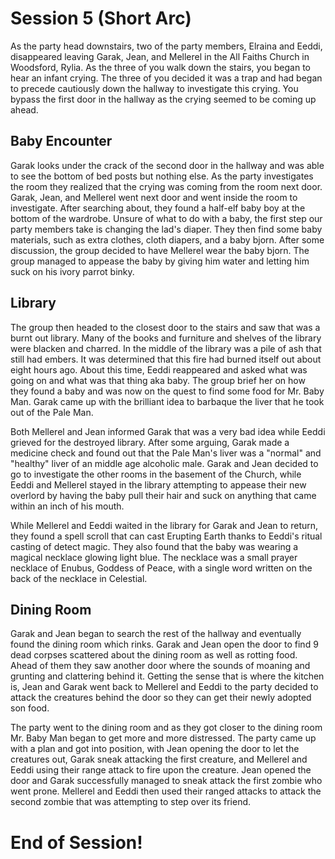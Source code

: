 # Session 5 (Short Arc) #

As the party head downstairs, two of the party members, Elraina and Eeddi, disappeared leaving Garak, Jean, and Mellerel in the All Faiths Church in Woodsford, Rylia. As the three of you walk down the stairs, you began to hear an infant crying. The three of you decided it was a trap and had began to precede cautiously down the hallway to investigate this crying. You bypass the first door in the hallway as the crying seemed to be coming up ahead. 

## Baby Encounter ##

Garak looks under the crack of the second door in the hallway and was able to see the bottom of bed posts but nothing else. As the party investigates the room they realized that the crying was coming from the room next door. Garak, Jean, and Mellerel went next door and went inside the room to investigate. After searching about, they found a half-elf baby boy at the bottom of the wardrobe. Unsure of what to do with a baby, the first step our party members take is changing the lad's diaper. They then find some baby materials, such as extra clothes, cloth diapers, and a baby bjorn. After some discussion, the group decided to have Mellerel wear the baby bjorn. The group managed to appease the baby by giving him water and letting him suck on his ivory parrot binky. 

## Library ##

The group then headed to the closest door to the stairs and saw that was a burnt out library. Many of the books and furniture and shelves of the library were blacken and charred. In the middle of the library was a pile of ash that still had embers. It was determined that this fire had burned itself out about eight hours ago. About this time, Eeddi reappeared and asked what was going on and what was that thing aka baby. The group brief her on how they found a baby and was now on the quest to find some food for Mr. Baby Man. Garak came up with the brilliant idea to barbaque the liver that he took out of the Pale Man. 

Both Mellerel and Jean informed Garak that was a very bad idea while Eeddi grieved for the destroyed library. After some arguing, Garak made a medicine check and found out that the Pale Man's liver was a "normal" and "healthy" liver of an middle age alcoholic male. Garak and Jean decided to go to investigate the other rooms in the basement of the Church, while Eeddi and Mellerel stayed in the library attempting to appease their new overlord by having the baby pull their hair and suck on anything that came within an inch of his mouth.

While Mellerel and Eeddi waited in the library for Garak and Jean to return, they found a spell scroll that can cast Erupting Earth thanks to Eeddi's ritual casting of detect magic. They also found that the baby was wearing a magical necklace glowing light blue. The necklace was a small prayer necklace of Enubus, Goddess of Peace, with a single word written on the back of the necklace in Celestial. 

## Dining Room ##

Garak and Jean began to search the rest of the hallway and eventually found the dining room which rinks. Garak and Jean open the door to find 9 dead corpses scattered about the dining room as well as rotting food. Ahead of them they saw another door where the sounds of moaning and grunting and clattering behind it. Getting the sense that is where the kitchen is, Jean and Garak went back to Mellerel and Eeddi to the party decided to attack the creatures behind the door so they can get their newly adopted son food. 

The party went to the dining room and as they got closer to the dining room Mr. Baby Man began to get more and more distressed. The party came up with a plan and got into position, with Jean opening the door to let the creatures out, Garak sneak attacking the first creature, and Mellerel and Eeddi using their range attack to fire upon the creature. Jean opened the door and Garak successfully managed to sneak attack the first zombie who went prone. Mellerel and Eeddi then used their ranged attacks to attack the second zombie that was attempting to step over its friend.

# End of Session! #   

